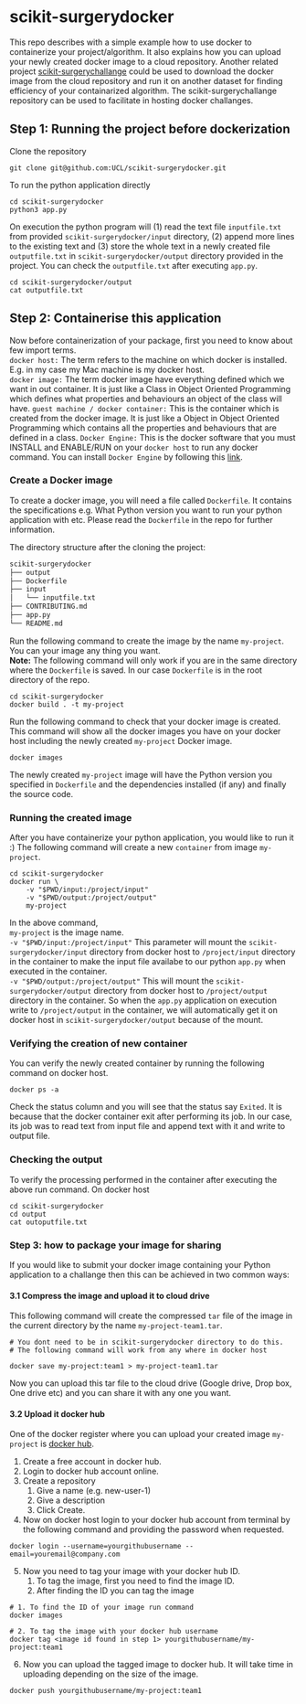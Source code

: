 # scikit-surgerydocker
This repo describes with a simple example how to use docker to containerize your project/algorithm. It also explains how you can upload your newly created docker image to a cloud repository. Another related project [scikit-surgerychallange](https://github.com/UCL/scikit-surgerychallenge) could be used to download the docker image from the cloud repository and run it on another dataset for finding efficiency of your containarized algorithm. The scikit-surgerychallange repository can be used to facilitate in hosting docker challanges.  

## Step 1: Running the project before dockerization

Clone the repository
```
git clone git@github.com:UCL/scikit-surgerydocker.git
```
To run the python application directly
```
cd scikit-surgerydocker
python3 app.py
```
On execution the python program will (1) read the text file `inputfile.txt` from provided `scikit-surgerydocker/input` directory, (2) append more lines to the existing text and (3) store the whole text in a newly created file `outputfile.txt` in `scikit-surgerydocker/output` directory provided in the project. You can check the `outputfile.txt` after executing `app.py`.

```
cd scikit-surgerydocker/output
cat outputfile.txt
```


## Step 2: Containerise this application

Now before containerization of your package, first you need to know about few import terms.    
`docker host:` The term refers to the machine on which docker is installed. E.g. in my case my Mac machine is my docker host.    
`docker image:` The term docker image have everything defined which we want in out container. It is just like a Class in Object Oriented Programming which defines what properties and behaviours an object of the class will have.
`guest machine / docker container:` This is the container which is created from the docker image. It is just like a Object in Object Oriented Programming which contains all the properties and behaviours that are defined in a class.
`Docker Engine:` This is the docker software that you must INSTALL and ENABLE/RUN on your `docker host` to run any docker command. You can install `Docker Engine` by following this [link](https://docs.docker.com/desktop/).

### Create a Docker image
To create a docker image, you will need a file called `Dockerfile`. It contains the specifications e.g. What Python version you want to run your python application with etc. Please read the `Dockerfile` in the repo for further information.

The directory structure after the cloning the project: 

<!-- ![Directory Structure](./images/directory-structure.png) -->
```bash
scikit-surgerydocker
├── output
├── Dockerfile
├── input
│   └── inputfile.txt
├── CONTRIBUTING.md
├── app.py
└── README.md   
```
Run the following command to create the image by the name `my-project`. You can your image any thing you want.   
**Note:** The following command will only work if you are in the same directory where the `Dockerfile` is saved. In our case `Dockerfile` is in the root directory of the repo.
```
cd scikit-surgerydocker
docker build . -t my-project
```
Run the following command to check that your docker image is created.
This command will show all the docker images you have on your docker host including the newly created `my-project` Docker image.
```
docker images
```
The newly created `my-project` image will have the Python version you specified in `Dockerfile` and the dependencies installed (if any) and finally the source code.

### Running the created image
After you have containerize your python application, you would like to run it :) The following command will create a new `container` from image `my-project`. 
```
cd scikit-surgerydocker
docker run \
    -v "$PWD/input:/project/input" 
    -v "$PWD/output:/project/output" 
    my-project
```

In the above command,      
`my-project` is the image name.     
`-v "$PWD/input:/project/input"` This parameter will mount the `scikit-surgerydocker/input` directory from docker host to `/project/input` directory in the container to make the input file availabe to our python `app.py` when executed in the container.      
`-v "$PWD/output:/project/output"` This will mount the `scikit-surgerydocker/output` directory from docker host to `/project/output` directory in the container. So when the `app.py` application on execution write to `/project/output` in the container, we will automatically get it on docker host in `scikit-surgerydocker/output` because of the mount.

### Verifying the creation of new container
You can verify the newly created container by running the following command on docker host.
```
docker ps -a
```
Check the status column and you will see that the status say `Exited`. It is because that the docker container exit after performing its job. In our case, its job was to read text from input file and append text with it and write to output file.


### Checking the output
To verify the processing performed in the container after executing the above run command. On docker host
```
cd scikit-surgerydocker
cd output
cat outoputfile.txt
```

### Step 3: how to package your image for sharing
If you would like to submit your docker image containing your Python application to a challange then this can be achieved in two common ways:

#### 3.1 Compress the image and upload it to cloud drive
This following command will create the compressed `tar` file of the image in the current directory by the name `my-project-team1.tar`.   

```
# You dont need to be in scikit-surgerydocker directory to do this. 
# The following command will work from any where in docker host

docker save my-project:team1 > my-project-team1.tar
```

Now you can upload this tar file to the cloud drive (Google drive, Drop box, One drive etc) and you can share it with any one you want.

#### 3.2 Upload it docker hub
One of the docker register where you can upload your created image `my-project` is [docker hub](https://hub.docker.com/). 
1. Create a free account in docker hub.
2. Login to docker hub account online.
3. Create a repository
    1. Give a name (e.g. new-user-1)
    2. Give a description
    3. Click Create.
4. Now on docker host login to your docker hub account from terminal by the following command and providing the password when requested.
```
docker login --username=yourgithubusername --email=youremail@company.com
```
5. Now you need to tag your image with your docker hub ID.
    1. To tag the image, first you need to find the image ID.
    2. After finding the ID you can tag the image
```
# 1. To find the ID of your image run command
docker images

# 2. To tag the image with your docker hub username
docker tag <image id found in step 1> yourgithubusername/my-project:team1
```
6. Now you can upload the tagged image to docker hub. It will take time in uploading depending on the size of the image.
```
docker push yourgithubusername/my-project:team1
```










